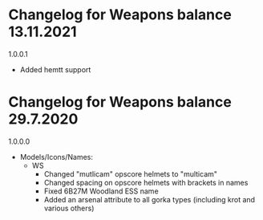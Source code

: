# Changelog for Weapons balance 13.11.2021

1.0.0.1
- Added hemtt support

# Changelog for Weapons balance 29.7.2020

1.0.0.0
- Models/Icons/Names:
    - WS
        - Changed "mutlicam" opscore helmets to "multicam"
        - Changed spacing on opscore helmets with brackets in names
        - Fixed 6B27M Woodland ESS name
        - Added an arsenal attribute to all gorka types (including krot and various others)

